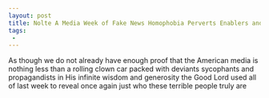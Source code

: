 ```yaml
---
layout: post
title: Nolte A Media Week of Fake News Homophobia Perverts Enablers and Resistance
tags:
 -
---
```

As though we do not already have enough proof that the American media is nothing less than a rolling clown car packed with deviants sycophants and propagandists in His infinite wisdom and generosity the Good Lord used all of last week to reveal once again just who these terrible people truly are
